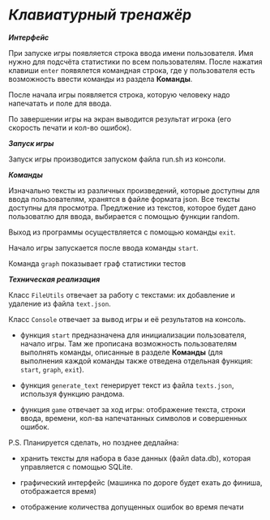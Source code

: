 # ***Клавиатурный тренажёр***


***Интерфейс***

При запуске игры появляется строка ввода имени пользователя. Имя нужно для подсчёта статистики по всем пользователям. После нажатия клавиши `enter` появялется командная строка, где у пользователя есть возможность ввести команды из раздела **Команды**.

После начала игры появляется строка, которую человеку надо напечатать и поле для ввода.

По завершении игры на экран выводится результат игрока (его скорость печати и кол-во ошибок).

***Запуск игры***

Запуск игры производится запуском файла run.sh из консоли.

***Команды***

Изначально тексты из различных произведений, которые доступны для ввода пользователям, хранятся в файле формата json. Все тексты доступны для просмотра.
Предлжение из текстов, которое будет дано пользоватлю для ввода, выбирается с помощью функции random.

Выход из программы осуществляется с помощью команды `exit`.

Начало игры запускается после ввода команды `start`.

Команда `graph` показывает граф статистики тестов

***Техническая реализация***

Класс `FileUtils` отвечает за работу с текстами: их добавление и удаление из файла `text.json`.

Класс `Console` отвечает за вывод игры и её результатов на консоль.


- функция `start` предназначена для инициализации пользователя, начало игры. Там же прописана возможность пользователям выполнять команды, описанные в разделе **Команды** (для выполнения каждой команды также отведена отдельная функция: `start`, `graph`, `exit`).

- функция `generate_text` генерирует текст из файла `texts.json`, используя функцию рандома.

- функция `game` отвечает за ход игры: отображение текста, строки ввода, времени, кол-ва напечатанных символов и совершенных ошибок.


P.S. Планируется сделать, но позднее дедлайна:

- хранить тексты для набора в базе данных (файл data.db), которая управляется с помощью SQLite.

- графический интерфейс (машинка по дороге будет ехать до финиша, отображается время)

- отображение количества допущенных ошибок во время печати


